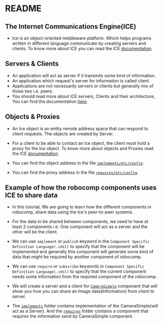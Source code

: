 # README

## The Internet Communications Engine(ICE)
- Ice is an object-oriented middleware platform. Which helps programs written in different language communicate by creating servers and clients. To know more about ICE you can read the ICE [documentation](https://doc.zeroc.com/ice/3.7/ice-overview/ice-architecture). 

## Servers & Clients
- An application will act as server if it transmits some kind of information.
- An application which request's server for information is called client.
- Applications are not necessarily servers or clients but generally mix of those two i.e. peers.
- You should read more about ICE servers, Clients and their architecture, You can find the documentation [here](https://doc.zeroc.com/technical-articles/general-topics/chat-demo/concepts#Concepts-ClientsandServers). 

## Objects & Proxies

- An Ice object is an entity remote address space that can respond to client requests. The objects are created by Server.

- For a client to be able to contact an Ice object, the client must hold a proxy for the Ice object. To know more about objects and Proxies read the ICE [documentation](https://doc.zeroc.com/ice/3.7/ice-overview/ice-architecture/terminology#Terminology-IceObjects)

- You can find the object address in the file [`implements/etc/config`](implements/etc/config).
- You can find the proxy address in the file [`requires/etc/config`](requires/etc/config).

## Example of how the robocomp components uses ICE to share data

- In this tutorial, We are going to learn how the different components in robocomp, share data using the Ice's peer-to-peer systems. 
- For the data to be shared between components, we need to have at least 2 components i.e. One component will act as a server and the other will be the client.

- We can use `implement` or `publish` keyword in the `Component Specific Definition Language(.cdsl)` to specify that the component will be implemented and generally this component will generate some kind of data that might be required by another component of robocomp.

- We can use `require` or `subscribe` keywords in `Component Specific Definition Language(.cdsl)` to specify that the current component needs some information from the required component of the robocomp.

- We will create a server and a client for [`CameraSimple`](https://github.com/robocomp/robocomp/blob/development/interfaces/IDSLs/CameraSimple.idsl) component that will show you how you can share an Image data(Information) from client to server.

- The [`implements`](implements/README.md) folder contains implementation of the CameraSimple(will act as a Server). And the [`requires`](requires/README.md) folder contains a component that requires the information send by CameraSimple component.